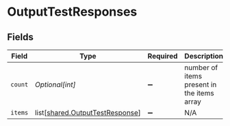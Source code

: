 # OutputTestResponses


## Fields

| Field                                                                            | Type                                                                             | Required                                                                         | Description                                                                      |
| -------------------------------------------------------------------------------- | -------------------------------------------------------------------------------- | -------------------------------------------------------------------------------- | -------------------------------------------------------------------------------- |
| `count`                                                                          | *Optional[int]*                                                                  | :heavy_minus_sign:                                                               | number of items present in the items array                                       |
| `items`                                                                          | list[[shared.OutputTestResponse](undefined/models/shared/outputtestresponse.md)] | :heavy_minus_sign:                                                               | N/A                                                                              |